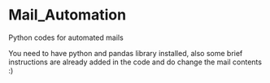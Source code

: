 # Mail_Automation
Python codes for automated mails

You need to have python and pandas library installed, also some brief instructions are already added in the code and do change the mail contents :) 
